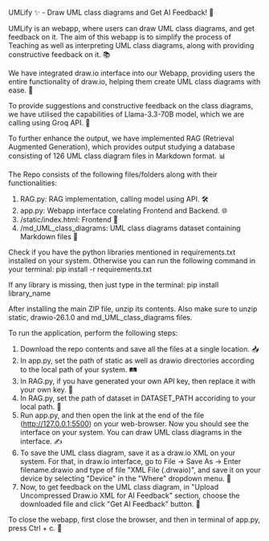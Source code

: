 UMLify ✨ - Draw UML class diagrams and Get AI Feedback! 🚀

UMLify is an webapp, where users can draw UML class diagrams, and get feedback on it. The aim of this webapp is to simplify the process of Teaching as well as interpreting UML class diagrams, along with providing constructive feedback on it. 📚

We have integrated draw.io interface into our Webapp, providing users the entire functionality of draw.io, helping them create UML class diagrams with ease. 🎨

To provide suggestions and constructive feedback on the class diagrams, we have utilised the capabilities of Llama-3.3-70B model, which we are calling using Groq API. 🤖

To further enhance the output, we have implemented RAG (Retrieval Augmented Generation), which provides output studying a database consisting of 126 UML class diagram files in Markdown format. 📊

The Repo consists of the following files/folders along with their functionalities:

1. RAG.py: RAG implementation, calling model using API. 🛠️
2. app.py: Webapp interface corelating Frontend and Backend. 🌐
3. /static/index.html: Frontend 🎨
4. /md_UML_class_diagrams: UML class diagrams dataset containing Markdown files 📂

Check if you have the python libraries mentioned in requirements.txt installed on your system. Otherwise you can run the following command in your terminal:
pip install -r requirements.txt

If any library is missing, then just type in the terminal:
pip install library_name

After installing the main ZIP file, unzip its contents. Also make sure to unzip static, drawio-26.1.0 and md_UML_class_diagrams files.

To run the application, perform the following steps:

1. Download the repo contents and save all the files at a single location. 📥
2. In app.py, set the path of static as well as drawio directories according to the local path of your system. 🛤️
3. In RAG.py, if you have generated your own API key, then replace it with your own key. 🔑
4. In RAG.py, set the path of dataset in DATASET_PATH accoriding to your local path. 📍
5. Run app.py, and then open the link at the end of the file (http://127.0.0.1:5500) on your web-browser. Now you should see the interface on your system. You can draw UML class diagrams in the interface. ✍️
6. To save the UML class diagram, save it as a draw.io XML on your system. For that, in draw.io interface, go to File -> Save As -> Enter filename.drawio and type of file "XML File (.drwaio)", and save it on your device by selecting "Device" in the "Where" dropdown menu. 💾
7. Now, to get feedback on the UML class diagram, in "Upload Uncompressed Draw.io XML for AI Feedback" section, choose the downloaded file and click "Get AI Feedback" button. 🧠

To close the webapp, first close the browser, and then in terminal of app.py, press Ctrl + c. 🛑
